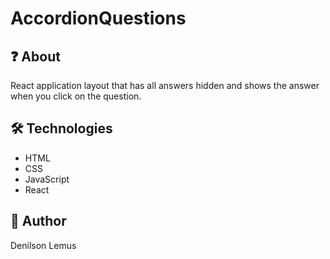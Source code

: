 # AccordionQuestions

## ❓ About
React application layout that has all answers hidden and shows the answer when you click on the question.

## 🛠️ Technologies
- HTML
- CSS
- JavaScript
- React

## 👤 Author
Denilson Lemus
